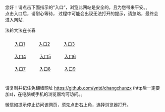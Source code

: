 您好！请点击下面指示的“入口”，浏览此网站是安全的，且为您带来平安。。 <br/>
点击入口后，请耐心等待， 过程中可能会出现无法打开的提示，请忽略，最终会进入网站. </br>

法轮大法在长春<br/>
<div style="padding:10px"><a style="margin:20px" target="_blank" href="https://d2oexopb2syxb4.cloudfront.net/2Qpsp?zekxbjoo" id="ccLink1" rel="nofollow">入口1</a> <a target="_blank" style="margin:20px" href="https://d2eqzgnc5uqj5c.cloudfront.net/2Qpsp?zwxib" id="ccLink2" rel="nofollow">入口2</a> <a style="margin:20px" target="_blank" href="https://dcovpfr2bkpjv.cloudfront.net/2Qpsp?gbtdkjmv" id="ccLink3" rel="nofollow">入口3</a></div>

<div style="padding:10px" ><a style="margin:20px" target="_blank" href="https://d2oexopb2syxb4.cloudfront.net/2Qpsp?zekxbjoo" id="ccLink4" rel="nofollow">入口4</a> <a style="margin:20px" href="https://d2eqzgnc5uqj5c.cloudfront.net/2Qpsp?zwxib" target="_blank" id="ccLink5" rel="nofollow">入口5</a> <a style="margin:20px" href="https://dcovpfr2bkpjv.cloudfront.net/2Qpsp?gbtdkjmv" target="_blank" id="ccLink6" rel="nofollow">入口6</a></div>

<div style="padding:10px"><a style="margin:20px" target="_blank" href="https://d2oexopb2syxb4.cloudfront.net/2Qpsp?zekxbjoo" id="ccLink7" rel="nofollow">入口7</a> <a style="margin:20px" href="https://d2eqzgnc5uqj5c.cloudfront.net/2Qpsp?zwxib" target="_blank" id="ccLink8" rel="nofollow">入口8</a> <a style="margin:20px" target="_blank" href="https://dcovpfr2bkpjv.cloudfront.net/2Qpsp?gbtdkjmv" id="ccLink9" rel="nofollow">入口9</a></div>

<br/>



请复制并记住免翻墙网址 https://github.com/yntd/changchunzx (http后一定要加s)，在电脑或手机的浏览器均可访问。。<br/>

微信如提示停止访问该网页，须先点击右上角，选择浏览器打开。
